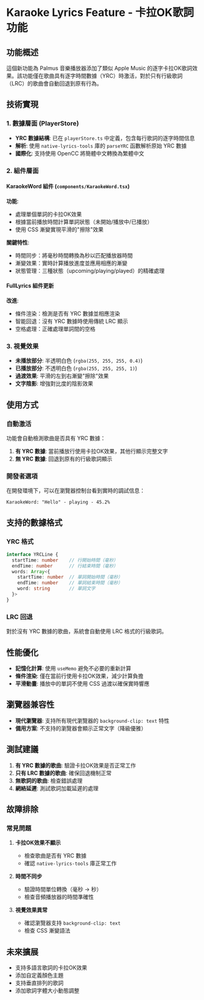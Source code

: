 # Karaoke Lyrics Feature - 卡拉OK歌詞功能

## 功能概述

這個新功能為 Palmus 音樂播放器添加了類似 Apple Music 的逐字卡拉OK歌詞效果。該功能僅在歌曲具有逐字時間數據（YRC）時激活，對於只有行級歌詞（LRC）的歌曲會自動回退到原有行為。

## 技術實現

### 1. 數據層面 (PlayerStore)

- **YRC 數據結構**: 已在 `playerStore.ts` 中定義，包含每行歌詞的逐字時間信息
- **解析**: 使用 `native-lyrics-tools` 庫的 `parseYRC` 函數解析原始 YRC 數據
- **國際化**: 支持使用 OpenCC 將簡體中文轉換為繁體中文

### 2. 組件層面

#### KaraokeWord 組件 (`components/KaraokeWord.tsx`)

**功能**:
- 處理單個單詞的卡拉OK效果
- 根據當前播放時間計算單詞狀態（未開始/播放中/已播放）
- 使用 CSS 漸變實現平滑的"擦除"效果

**關鍵特性**:
- 時間同步：將毫秒時間轉換為秒以匹配播放器時間
- 漸變效果：實時計算播放進度並應用相應的漸變
- 狀態管理：三種狀態（upcoming/playing/played）的精確處理

#### FullLyrics 組件更新

**改進**:
- 條件渲染：檢測是否有 YRC 數據並相應渲染
- 智能回退：沒有 YRC 數據時使用傳統 LRC 顯示
- 空格處理：正確處理單詞間的空格

### 3. 視覺效果

- **未播放部分**: 半透明白色 (`rgba(255, 255, 255, 0.4)`)
- **已播放部分**: 不透明白色 (`rgba(255, 255, 255, 1)`)
- **過渡效果**: 平滑的左到右漸變"擦除"效果
- **文字陰影**: 增強對比度的陰影效果

## 使用方式

### 自動激活

功能會自動檢測歌曲是否具有 YRC 數據：

1. **有 YRC 數據**: 當前播放行使用卡拉OK效果，其他行顯示完整文字
2. **無 YRC 數據**: 回退到原有的行級歌詞顯示

### 開發者選項

在開發環境下，可以在瀏覽器控制台看到實時的調試信息：
```
KaraokeWord: "Hello" - playing - 45.2%
```

## 支持的數據格式

### YRC 格式
```typescript
interface YRCLine {
  startTime: number    // 行開始時間（毫秒）
  endTime: number      // 行結束時間（毫秒）
  words: Array<{
    startTime: number  // 單詞開始時間（毫秒）
    endTime: number    // 單詞結束時間（毫秒）
    word: string       // 單詞文字
  }>
}
```

### LRC 回退
對於沒有 YRC 數據的歌曲，系統會自動使用 LRC 格式的行級歌詞。

## 性能優化

- **記憶化計算**: 使用 `useMemo` 避免不必要的重新計算
- **條件渲染**: 僅在當前行使用卡拉OK效果，減少計算負擔
- **平滑動畫**: 播放中的單詞不使用 CSS 過渡以確保實時響應

## 瀏覽器兼容性

- **現代瀏覽器**: 支持所有現代瀏覽器的 `background-clip: text` 特性
- **備用方案**: 不支持的瀏覽器會顯示正常文字（降級優雅）

## 測試建議

1. **有 YRC 數據的歌曲**: 驗證卡拉OK效果是否正常工作
2. **只有 LRC 數據的歌曲**: 確保回退機制正常
3. **無歌詞的歌曲**: 檢查錯誤處理
4. **網絡延遲**: 測試歌詞加載延遲的處理

## 故障排除

### 常見問題

1. **卡拉OK效果不顯示**
   - 檢查歌曲是否有 YRC 數據
   - 確認 `native-lyrics-tools` 庫正常工作

2. **時間不同步**
   - 驗證時間單位轉換（毫秒 → 秒）
   - 檢查音頻播放器的時間準確性

3. **視覺效果異常**
   - 確認瀏覽器支持 `background-clip: text`
   - 檢查 CSS 漸變語法

## 未來擴展

- 支持多語言歌詞的卡拉OK效果
- 添加自定義顏色主題
- 支持垂直排列的歌詞
- 添加歌詞字體大小動態調整
